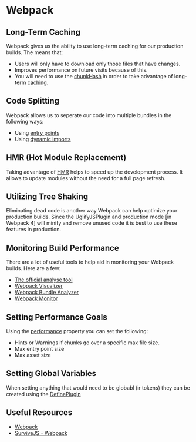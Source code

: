 # Webpack


## Long-Term Caching

Webpack gives us the ability to use long-term caching for our production builds. The means that:

- Users will only have to download only those files that have changes.
- Improves performance on future visits because of this.
- You will need to use the [chunkHash](https://webpack.js.org/guides/caching/#output-filenames) in order to take advantage of long-term [caching](https://webpack.js.org/guides/caching/).

## Code Splitting

Webpack allows us to seperate our code into multiple bundles in the following ways:

- Using [entry points](https://webpack.js.org/guides/code-splitting/#entry-points)
- Using [dynamic imports](https://webpack.js.org/guides/code-splitting/#dynamic-imports)

## HMR (Hot Module Replacement)

Taking advantage of [HMR](https://webpack.js.org/guides/hot-module-replacement/) helps to speed up the development process. It allows to update modules without the need for a full page refresh.

## Utilizing Tree Shaking

Eliminating dead code is another way Webpack can help optimize your production builds. Since the UglifyJSPlugin and production mode [in Webpack 4] will minify and remove unused code it is best to use these features in production.

## Monitoring Build Performance

There are a lot of useful tools to help aid in monitoring your Webpack builds. Here are a few:

- [The official analyse tool](https://github.com/webpack/analyse)
- [Webpack Visualizer](https://chrisbateman.github.io/webpack-visualizer/)
- [Webpack Bundle Analyzer](https://www.npmjs.com/package/webpack-bundle-analyzer)
- [Webpack Monitor](http://webpackmonitor.com/)

## Setting Performance Goals

Using the [performance](https://webpack.js.org/configuration/performance/) property you can set the following:

- Hints or Warnings if chunks go over a specific max file size.
- Max entry point size
- Max asset size

## Setting Global Variables

When setting anything that would need to be globabl (ir tokens) they can be created using the [DefinePlugin](https://webpack.js.org/plugins/define-plugin/#components/sidebar/sidebar.jsx)

## Useful Resources

- [Webpack](https://webpack.js.org/)
- [SurviveJS - Webpack](https://survivejs.com/webpack/foreword/)